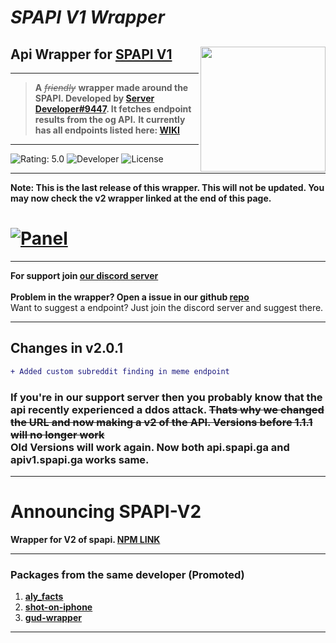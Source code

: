 # ***SPAPI V1 Wrapper***
## **Api Wrapper for [SPAPI V1]**<img src="https://cdn.glitch.me/2a4d780f-b9e8-4739-9886-831c1d5fcdb0%2FPicture1.png?v=1633772049771" height="200" width="200" align="right" />
---
> **A** *~~friendly~~* **wrapper made around the SPAPI. Developed by [Server Developer#9447]. It fetches endpoint results from the og API.**
**It currently has all endpoints listed here: [WIKI]**
---
![Rating: 5.0]
![Developer]
![License]

---
**Note: This is the last release of this wrapper. This will not be updated. You may now check the v2 wrapper linked at the end of this page.**<br>
# [![Panel](https://1288042104-files.gitbook.io/~/files/v0/b/gitbook-x-prod.appspot.com/o/spaces%2FpihcoO66xBcW3gEC7GCo%2Fuploads%2F4k7Gy86ZgmCNyqi4ogXr%2Fbanner%20api.png?alt=media&token=0da64d2c-78ec-411e-b9ee-e11ba06cfadf)](https://client.spapi.ga)
---
**For support join [our discord server]**<br>
<br>
**Problem in the wrapper?
Open a issue in our github [repo]**
<br>
Want to suggest a endpoint? Just join the discord server and suggest there.

---

## Changes in v2.0.1
```diff
+ Added custom subreddit finding in meme endpoint
```
### If you're in our support server then you probably know that the api recently experienced a ddos attack. ~~Thats why we changed the URL and now making a v2 of the API. Versions before 1.1.1 will no longer work~~<br> Old Versions will work again. Now both api.spapi.ga and apiv1.spapi.ga works same.
---
# Announcing SPAPI-V2
**Wrapper for V2 of spapi.
[NPM LINK]**

---
### Packages from the same developer (Promoted)
1. **[aly_facts]**
2. **[shot-on-iphone]**
3. **[gud-wrapper]**
---

[SPAPI V1]: https://api.spapi.ga
[License]: https://img.shields.io/badge/License-MIT-blue
[Developer]: https://img.shields.io/badge/Developer-Server%20Developer%239447-yellow
[Rating: 5.0]: https://img.shields.io/badge/Rating-5.0-brightgreen
[WIKI]: https://wiki.spapiwiki.ga
[NPM LINK]: https://npmjs.com/package/spapi-wrapper-v2
[our discord server]: https://discord.gg/VqA92g8
[repo]: https://github.com/ServerDeveloper9447/spapi-wrapper
[Server Developer#9447]: https://duck.is-a.dev
[aly_facts]: https://www.npmjs.com/package/aly_facts
[shot-on-iphone]: https://www.npmjs.com/package/shot-on-iphone
[gud-wrapper]: https://www.npmjs.com/package/gud-wrapper